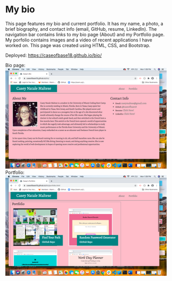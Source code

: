 # My bio

This page features my bio and current portfolio. It has my name, a photo, a brief biography, and contact info (email, GitHub, resume, LinkedIn).  The navigation bar contains links to my bio page (About) and my Portfolio page.  My porfolio contains images and a video of recent applications I have worked on.  This page was created using HTML, CSS, and Bootstrap. 

Deployed: https://caseofbase18.github.io/bio/

Bio page: <img src="./assets/aboutme.png">
Portfolio: <img src="./assets/portfolio.png">